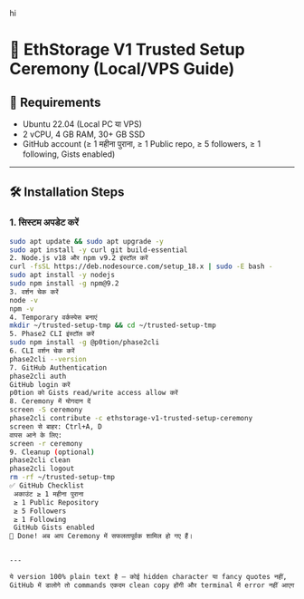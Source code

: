 hi

# 🚀 EthStorage V1 Trusted Setup Ceremony (Local/VPS Guide)

## 📌 Requirements
- Ubuntu 22.04 (Local PC या VPS)
- 2 vCPU, 4 GB RAM, 30+ GB SSD
- GitHub account (≥ 1 महीना पुराना, ≥ 1 Public repo, ≥ 5 followers, ≥ 1 following, Gists enabled)

---

## 🛠 Installation Steps

### 1. सिस्टम अपडेट करें
```bash
sudo apt update && sudo apt upgrade -y
sudo apt install -y curl git build-essential
2. Node.js v18 और npm v9.2 इंस्टॉल करें
curl -fsSL https://deb.nodesource.com/setup_18.x | sudo -E bash -
sudo apt install -y nodejs
sudo npm install -g npm@9.2
3. वर्शन चेक करें
node -v
npm -v
4. Temporary वर्कस्पेस बनाएं
mkdir ~/trusted-setup-tmp && cd ~/trusted-setup-tmp
5. Phase2 CLI इंस्टॉल करें
sudo npm install -g @p0tion/phase2cli
6. CLI वर्शन चेक करें
phase2cli --version
7. GitHub Authentication
phase2cli auth
GitHub login करें
p0tion को Gists read/write access allow करें
8. Ceremony में योगदान दें
screen -S ceremony
phase2cli contribute -c ethstorage-v1-trusted-setup-ceremony
screen से बाहर: Ctrl+A, D
वापस आने के लिए:
screen -r ceremony
9. Cleanup (optional)
phase2cli clean
phase2cli logout
rm -rf ~/trusted-setup-tmp
✅ GitHub Checklist
 अकाउंट ≥ 1 महीना पुराना
 ≥ 1 Public Repository
 ≥ 5 Followers
 ≥ 1 Following
 GitHub Gists enabled
🎉 Done! अब आप Ceremony में सफलतापूर्वक शामिल हो गए हैं।


---

ये version 100% plain text है — कोई hidden character या fancy quotes नहीं,  
GitHub में डालोगे तो commands एकदम clean copy होंगी और terminal में error नहीं आएगा।  
